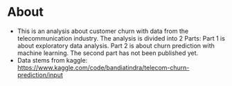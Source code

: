 # About
- This is an analysis about customer churn with data from the telecommunication industry. The analysis is divided into 2 Parts: Part 1 is about exploratory data analysis. Part 2 is about churn prediction with machine learning. The second part has not been published yet. 
- Data stems from kaggle: https://www.kaggle.com/code/bandiatindra/telecom-churn-prediction/input
